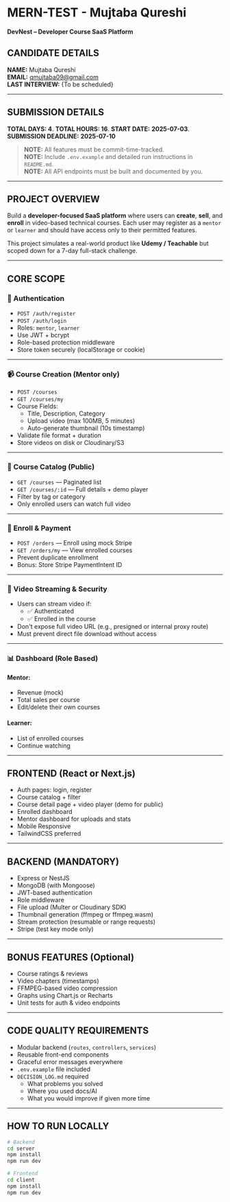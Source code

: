 # MERN-TEST - Mujtaba Qureshi  
**DevNest – Developer Course SaaS Platform**

## CANDIDATE DETAILS  
**NAME:** Mujtaba Qureshi  
**EMAIL:** qmujtaba09@gmail.com  
**LAST INTERVIEW:** {To be scheduled}

---

## SUBMISSION DETAILS  
**TOTAL DAYS: 4**.
**TOTAL HOURS: 16**.
**START DATE:** **2025-07-03**.
**SUBMISSION DEADLINE:** **2025-07-10**



> **NOTE:** All features must be commit-time-tracked.  
> **NOTE:** Include `.env.example` and detailed run instructions in `README.md`.  
> **NOTE:** All API endpoints must be built and documented by you.

---

## PROJECT OVERVIEW  
Build a **developer-focused SaaS platform** where users can **create**, **sell**, and **enroll** in video-based technical courses. Each user may register as a `mentor` or `learner` and should have access only to their permitted features.

This project simulates a real-world product like **Udemy / Teachable** but scoped down for a 7-day full-stack challenge.

---

## CORE SCOPE

### 🔐 Authentication
- `POST /auth/register`  
- `POST /auth/login`  
- Roles: `mentor`, `learner`  
- Use JWT + bcrypt  
- Role-based protection middleware  
- Store token securely (localStorage or cookie)

---

### 📹 Course Creation (Mentor only)
- `POST /courses`  
- `GET /courses/my`  
- Course Fields:
  - Title, Description, Category
  - Upload video (max 100MB, 5 minutes)
  - Auto-generate thumbnail (10s timestamp)
- Validate file format + duration
- Store videos on disk or Cloudinary/S3

---

### 📘 Course Catalog (Public)
- `GET /courses` — Paginated list  
- `GET /courses/:id` — Full details + demo player  
- Filter by tag or category  
- Only enrolled users can watch full video  

---

### 💸 Enroll & Payment
- `POST /orders` — Enroll using mock Stripe  
- `GET /orders/my` — View enrolled courses  
- Prevent duplicate enrollment  
- Bonus: Store Stripe PaymentIntent ID

---

### 🎥 Video Streaming & Security
- Users can stream video if:
  - ✅ Authenticated
  - ✅ Enrolled in the course  
- Don't expose full video URL (e.g., presigned or internal proxy route)
- Must prevent direct file download without access

---

### 📊 Dashboard (Role Based)
#### Mentor:
- Revenue (mock)
- Total sales per course
- Edit/delete their own courses

#### Learner:
- List of enrolled courses
- Continue watching

---

## FRONTEND (React or Next.js)

- Auth pages: login, register  
- Course catalog + filter  
- Course detail page + video player (demo for public)  
- Enrolled dashboard  
- Mentor dashboard for uploads and stats  
- Mobile Responsive  
- TailwindCSS preferred  

---

## BACKEND (MANDATORY)

- Express or NestJS  
- MongoDB (with Mongoose)  
- JWT-based authentication  
- Role middleware  
- File upload (Multer or Cloudinary SDK)  
- Thumbnail generation (ffmpeg or ffmpeg.wasm)  
- Stream protection (resumable or range requests)  
- Stripe (test key mode only)

---

## BONUS FEATURES (Optional)
- Course ratings & reviews  
- Video chapters (timestamps)  
- FFMPEG-based video compression  
- Graphs using Chart.js or Recharts  
- Unit tests for auth & video endpoints  

---

## CODE QUALITY REQUIREMENTS

- Modular backend (`routes`, `controllers`, `services`)  
- Reusable front-end components  
- Graceful error messages everywhere  
- `.env.example` file included  
- `DECISION_LOG.md` required  
  - What problems you solved  
  - Where you used docs/AI  
  - What you would improve if given more time  

---

## HOW TO RUN LOCALLY

```bash
# Backend
cd server
npm install
npm run dev

# Frontend
cd client
npm install
npm run dev
